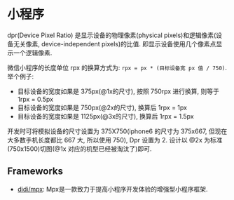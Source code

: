 # 小程序

dpr(Device Pixel Ratio) 是显示设备的物理像素(physical pixels)和逻辑像素(设备无关像素, device-independent pixels)的比值. 即显示设备使用几个像素点显示一个逻辑像素.  

微信小程序的长度单位 rpx 的换算方式为: `rpx = px * (目标设备宽 px 值 / 750)`. 举个例子:
* 目标设备的宽度如果是 375px(@1x的尺寸), 按照 750rpx 进行换算, 则等于 1rpx = 0.5px
* 目标设备的宽度如果是 750px(@2x的尺寸), 换算后 1rpx = 1px
* 目标设备的宽度如果是 1125px(@3x的尺寸), 换算后 1rpx = 1.5px

开发时可将模拟设备的尺寸设置为 375X750(iphone6 的尺寸为 375x667, 但现在大多数手机长度都比 667 大, 所以使用 750), Dpr 设置为 2. 设计以 @2x 为标准(750x1500)切图(@1x 对应的机型已经被淘汰了)即可.   



## Frameworks
* [didi/mpx](https://github.com/didi/mpx): Mpx是一款致力于提高小程序开发体验的增强型小程序框架.